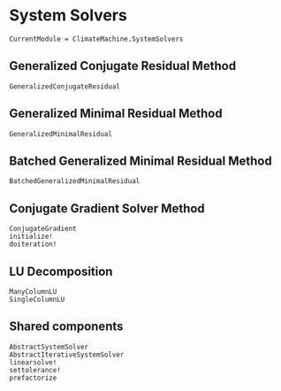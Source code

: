 # System Solvers

```@meta
CurrentModule = ClimateMachine.SystemSolvers
```

## Generalized Conjugate Residual Method

```@docs
GeneralizedConjugateResidual
```

## Generalized Minimal Residual Method

```@docs
GeneralizedMinimalResidual
```

## Batched Generalized Minimal Residual Method

```@docs
BatchedGeneralizedMinimalResidual
```

## Conjugate Gradient Solver Method
```@docs
ConjugateGradient
initialize!
doiteration!
```

## LU Decomposition

```@docs
ManyColumnLU
SingleColumnLU
```

## Shared components

```@docs
AbstractSystemSolver
AbstractIterativeSystemSolver
linearsolve!
settolerance!
prefactorize
```

